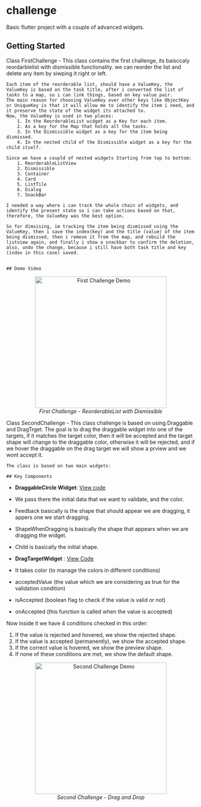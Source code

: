 # challenge

Basic flutter project with a couple of advanced widgets.
## Getting Started


Class FirstChallenge
    - This class contains the first challenge, its baisccaly reordarblelist with dismissible functionality.
    we can reorder the list and delete any item by siwping it right or left.

    Each item of the reorderable list, should have a ValueKey, the ValueKey is based on the task title, after i converted the list of tasks to a map, so i can link things, based on key value pair.
    The main reason for choosing ValueKey over other keys like ObjectKey or UniqueKey is that it will allow me to identify the item i need, and it preserve the state of the widget its attached to.
    Now, the ValueKey is used in two places:
        1. In the ReorderableList widget as a Key for each item.
        2. As a key for the Map that holds all the tasks.
        3. In the Dismissible widget as a key for the item being dismissed.
        4. In the nested child of the Dismissible widget as a key for the child itself.

    Since we have a coupld of nested widgets Starting from top to bottom:
        1. ReorderableListView
        2. Dismissible
        3. Container
        4. Card
        5. ListTile
        6. Dialog
        7. SnackBar

    I needed a way where i can track the whole chain of widgets, and identify the present state so i can take actions based on that, therefore, the ValueKey was the best option.

    So for dimsising, im tracking the item being dismissed using the ValueKey, then i save the index(key) and the title (value) of the item being dismissed, then i remove it from the map, and rebuild the listview again, and finally i show a snackbar to confirm the deletion, also, undo the change, because i still have both task title and key (index in this case) saved.


    ## Demo Video

<div align="center">
  <img src="./materials/first_challenge.gif" width="350" alt="First Challenge Demo">
  <br>
  <em>First Challenge - ReorderableList with Dismissible</em>
</div>





Class SecondChallenge
    - This class challenge is based on using Draggable and DragTrget.
    The goal is to drag the draggable widget into one of the targets, if it matches the target color, then it will be accepted and the target shape will change to the draggable color, otherwise it will be rejected, and if we hover the draggable on the drag target we will show a prview and we wont accept it.   

    The class is based on two main widgets:

    ## Key Components

- **DraggableCircle Widget**: [View code](./lib/second_challenge.dart#L80-L94) 

- We pass there the initial data that we want to validate, and the color.
- Feedback basically is the shape that should appear we are dragging, it appers one we start dragging.
- ShapeWhenDragging is basically the shape that appears when we are dragging the widget.
- Child is basically the initial shape.

- **DragTargetWidget** : [View Code](./lib/second_challenge.dart#L96-L187)

- It takes color (to manage the colors in different conditions)
- acceptedValue (the value which we are considering as true for the validation condition)
- isAccepted (boolean flag to check if the value is valid or not)
- onAccepted (this function is called when the value is accepted)

Now inside it we have 4 conditions checked in this order:
1. If the value is rejected and hovered, we show the rejected shape.
2. If the value is accepted (permanently), we show the accepted shape.
3. If the correct value is hovered, we show the preview shape.
4. If none of these conditions are met, we show the default shape.

<div align="center">
  <img src="./materials/second_challenge.gif" width="350" alt="Second Challenge Demo">
  <br>
  <em>Second Challenge - Drag and Drop</em>
</div>